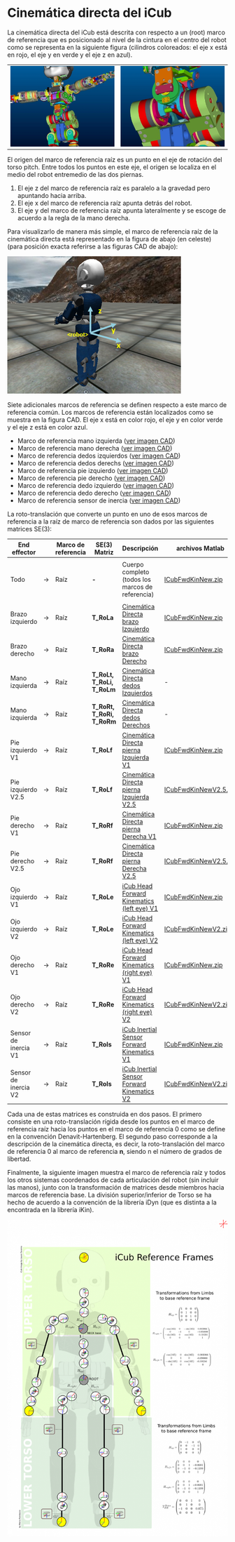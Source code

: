 # **Cinemática directa del iCub**
La cinemática directa del iCub está descrita con respecto a un (root) marco de referencia que es posicionado al nivel de la cintura en el centro del robot como se representa en la siguiente figura (cilindros coloreados: el eje x está en rojo, el eje y en verde y el eje z en azul).

|   |   |
|---|---|
|![img-3](./assets/img-1.jpg) | ![img-4](./assets/img-2.jpg)|

El origen del marco de referencia raíz es un punto en el eje de rotación del torso pitch. Entre todos los puntos en este eje, el origen se localiza en el medio del robot entremedio de las dos piernas.

1. El eje z del marco de referencia raíz es paralelo a la gravedad pero apuntando hacia arriba.
2. El eje x del marco de referencia raíz apunta detrás del robot.
3. El eje y del marco de referencia raíz apunta lateralmente y se escoge de acuerdo a la regla de la mano derecha.

Para visualizarlo de manera más simple, el marco de referencia raíz de la cinemática directa está representado en la figura de abajo (en celeste) (para posición exacta referirse a las figuras CAD de abajo):

![img-4](./assets/img-3.jpg)

Siete adicionales marcos de referencia se definen respecto a este marco de referencia común. Los marcos de referencia están localizados como se muestra en la figura CAD. El eje x está en color rojo, el eje y en color verde y el eje z está en color azul.

- Marco de referencia mano izquierda ([ver imagen CAD](./assets/LeftHandCADRefFrame.jpg))
- Marco de referencia mano derecha ([ver imagen CAD](./assets/RightHandCADRefFrame.jpg))
- Marco de referencia dedos izquierdos ([ver imagen CAD](./assets/LeftHand.png))
- Marco de referencia dedos derechs ([ver imagen CAD](./assets/RightHand.png))
- Marco de referencia pie izquierdo ([ver imagen CAD](./assets/LegsCADRefFrame.jpg))
- Marco de referencia pie derecho ([ver imagen CAD](./assets/LegsCADRefFrame.jpg))
- Marco de referencia dedo izquierdo ([ver imagen CAD](./assets/HeadCADRefFrame.jpg))
- Marco de referencia dedo derecho ([ver imagen CAD](./assets/HeadCADRefFrame.jpg))
- Marco de referencia sensor de inercia ([ver imagen CAD](./assets/InertiaCADRefFrame.jpg))

La roto-translación que converte un punto en uno de esos marcos de referencia a la raíz de marco de referencia son dados por las siguientes matrices SE(3):

| End effector      |       | Marco de referencia | SE(3) Matriz                  | Descripción                                                                                | archivos Matlab                    |
|-------------------|-------|-----------------|-------------------------------|--------------------------------------------------------------------------------------------|---------------------------------|
|                   |       |                 |                               |                                                                                            |                                 |
| Todo               | -&gt; | Raíz            | **-**                         | Cuerpo completo (todos los marcos de referencia)                                                          | [ICubFwdKinNew.zip](./assets/ICubFwdKinNew.zip)     |
|                   |       |                 |                               |                                                                                            |                                 |
| Brazo izquierdo          | -&gt; | Raíz            | **T\_RoLa**                   | [Cinemática Directa brazo Izquierdo](./icub-forward-kinematics-arms.md#izquierdo)                                                      | [ICubFwdKinNew.zip](./assets/ICubFwdKinNew.zip)      |
| Brazo derecho         | -&gt; | Raíz            | **T\_RoRa**                   | [Cinemática Directa brazo Derecho](./icub-forward-kinematics-arms.md#derecho)                                                     | [ICubFwdKinNew.zip](./assets/ICubFwdKinNew.zip)      |
| Mano izquierda         | -&gt; | Raíz           | **T\_RoLt, T\_RoLi, T\_RoLm** | [Cinemática Directa dedos Izquierdos](./icub-forward-kinematics-fingers.md#izquierdo)                                                  | -                            |
| Mano izquierda       | -&gt; | Raíz            | **T\_RoRt, T\_RoRi, T\_RoRm** | [Cinemática Directa dedos Derechos](./icub-forward-kinematics-fingers.md#derecho)                                             | -                            |
| Pie izquierdo V1      | -&gt; | Raíz            | **T\_RoLf**                   | [Cinemática Directa pierna Izquierda V1](./icub-forward-kinematics-legs.md#izquierda-v1)                                                  | [ICubFwdKinNew.zip](./assets/ICubFwdKinNew.zip)      |
| Pie izquierdo V2.5    | -&gt; | Raíz            | **T\_RoLf**                   | [Cinemática Directa pierna Izquierda V2.5](./icub-forward-kinematics-legs.md#izquierda-v2_5)                                                 | [ICubFwdKinNewV2.5.zip](./assets/ICubFwdKinNewV2.5.zip)  |
| Pie derecho V1     | -&gt; | Raíz            | **T\_RoRf**                   | [Cinemática Directa pierna Derecha V1](./icub-forward-kinematics-legs.md#derecha-v1)                                                   | [ICubFwdKinNew.zip](./assets/ICubFwdKinNew.zip)      |
| Pie derecho V2.5   | -&gt; | Raíz            | **T\_RoRf**                   | [Cinemática Directa pierna Derecha V2.5](./icub-forward-kinematics-legs.md#derecha-v2_5)                                           | [ICubFwdKinNewV2.5.zip](./assets/ICubFwdKinNewV2.5.zip) |
| Ojo izquierdo V1       | -&gt; | Raíz            | **T\_RoLe**                   | [ iCub Head Forward Kinematics (left eye) V1](./icub-forward-kinematics-head.md#v1)                                            | [ICubFwdKinNew.zip](./assets/ICubFwdKinNew.zip)      |
| Ojo izquierdo V2       | -&gt; | Raíz            | **T\_RoLe**                   | [ iCub Head Forward Kinematics (left eye) V2](./icub-forward-kinematics-head.md#v2)                                            | [ICubFwdKinNewV2.zip](./assets/ICubFwdKinNewV2.zip)   |
| Ojo derecho V1      | -&gt; | Raíz            | **T\_RoRe**                   | [ iCub Head Forward Kinematics (right eye) V1](./icub-forward-kinematics-head.md#v1) | [ICubFwdKinNew.zip](./assets/ICubFwdKinNew.zip)      |
| Ojo derecho V2      | -&gt; | Raíz            | **T\_RoRe**                   | [ iCub Head Forward Kinematics (right eye) V2](./icub-forward-kinematics-head.md#v2) | [ICubFwdKinNewV2.zip](./assets/ICubFwdKinNewV2.zip)   |
| Sensor de inercia V1 | -&gt; | Raíz            | **T\_RoIs**                   | [ iCub Inertial Sensor Forward Kinematics V1](./icub-forward-kinematics-imu.md#v1)                                            | [ICubFwdKinNew.zip](./assets/ICubFwdKinNew.zip)      |
| Sensor de inercia V2 | -&gt; | Raíz            | **T\_RoIs**                   | [ iCub Inertial Sensor Forward Kinematics V2](./icub-forward-kinematics-imu.md#v2)                                            | [ICubFwdKinNewV2.zip](./assets/ICubFwdKinNewV2.zip)   |


Cada una de estas matrices es construida en dos pasos. El primero consiste en una roto-translación rígida desde los puntos en el marco de referencia raíz hacia los puntos en el marco de referencia 0 como se define en la convención Denavit-Hartenberg. El segundo paso corresponde a la descripción de la cinemática directa, es decir, la roto-translación del marco de referencia 0 al marco de referencia **n**, siendo n el número de grados de libertad.

Finalmente, la siguiente imagen muestra el marco de referencia raíz y todos los otros sistemas coordenados de cada articulación del robot (sin incluir las manos), junto con la transformación de matrices desde miembros hacia marcos de referencia base. La división superior/inferior de Torso se ha hecho de acuerdo a la convención de la librería iDyn (que es distinta a la encontrada en la librería iKin).

![Marcos de referencia del iCub](./assets/1104px-NewiCubRefFrames1.png)

